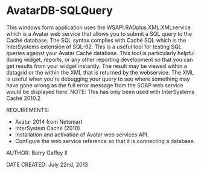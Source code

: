 AvatarDB-SQLQuery
=================

This windows form application uses the WSAPI.RADplus.XML.XMLservice which is a Avatar web service that allows you to submit a SQL query to the Caché database. The SQL syntax complies with Caché SQL which is the InterSystems extension of SQL-92. This is a useful tool for testing SQL queries against your Avatar Caché database. This tool is particularly helpful during widget, reports, or any other reporting development so that you can get results from your widget instantly. The result may be viewed within a datagrid or the within the XML that is returned by the webservice. The XML is useful when you're debugging your query to see where something may have gone wrong as the full error message from the SOAP web service would be displayed here. NOTE: This has only been used with InterSystems Caché 2010.2

REQUIREMENTS:
* Avatar 2014 from Netsmart
* InterSystem Caché (2010)
* Installation and activation of Avatar web services API.
* Configure the web service reference so that it is connecting a database.

AUTHOR:
Barry Gaffey II
  
DATE CREATED:
July 22nd, 2013

